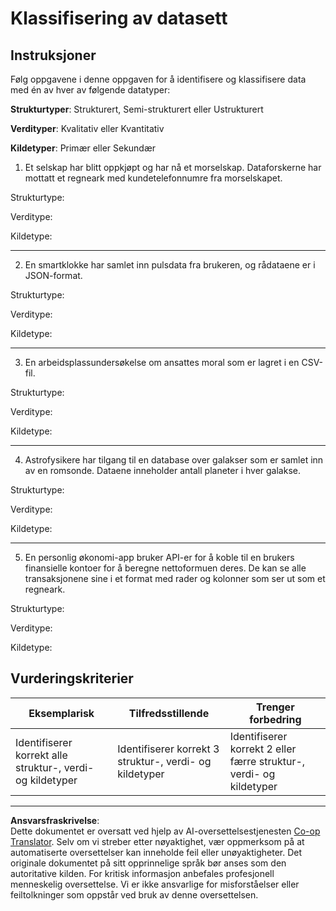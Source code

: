 <!--
CO_OP_TRANSLATOR_METADATA:
{
  "original_hash": "2e5cacb967c1e9dfd07809bfc441a0b4",
  "translation_date": "2025-08-26T21:39:59+00:00",
  "source_file": "1-Introduction/03-defining-data/assignment.md",
  "language_code": "no"
}
-->
# Klassifisering av datasett

## Instruksjoner

Følg oppgavene i denne oppgaven for å identifisere og klassifisere data med én av hver av følgende datatyper:

**Strukturtyper**: Strukturert, Semi-strukturert eller Ustrukturert

**Verdityper**: Kvalitativ eller Kvantitativ 

**Kildetyper**: Primær eller Sekundær

1. Et selskap har blitt oppkjøpt og har nå et morselskap. Dataforskerne har mottatt et regneark med kundetelefonnumre fra morselskapet.

Strukturtype:

Verditype: 

Kildetype: 

---

2. En smartklokke har samlet inn pulsdata fra brukeren, og rådataene er i JSON-format.

Strukturtype:

Verditype: 

Kildetype: 

---

3. En arbeidsplassundersøkelse om ansattes moral som er lagret i en CSV-fil.

Strukturtype:

Verditype: 

Kildetype: 

---

4. Astrofysikere har tilgang til en database over galakser som er samlet inn av en romsonde. Dataene inneholder antall planeter i hver galakse.

Strukturtype:

Verditype: 

Kildetype: 

---

5. En personlig økonomi-app bruker API-er for å koble til en brukers finansielle kontoer for å beregne nettoformuen deres. De kan se alle transaksjonene sine i et format med rader og kolonner som ser ut som et regneark.

Strukturtype:

Verditype: 

Kildetype: 

## Vurderingskriterier

Eksemplarisk | Tilfredsstillende | Trenger forbedring
--- | --- | -- |
Identifiserer korrekt alle struktur-, verdi- og kildetyper |Identifiserer korrekt 3 struktur-, verdi- og kildetyper|Identifiserer korrekt 2 eller færre struktur-, verdi- og kildetyper|

---

**Ansvarsfraskrivelse**:  
Dette dokumentet er oversatt ved hjelp av AI-oversettelsestjenesten [Co-op Translator](https://github.com/Azure/co-op-translator). Selv om vi streber etter nøyaktighet, vær oppmerksom på at automatiserte oversettelser kan inneholde feil eller unøyaktigheter. Det originale dokumentet på sitt opprinnelige språk bør anses som den autoritative kilden. For kritisk informasjon anbefales profesjonell menneskelig oversettelse. Vi er ikke ansvarlige for misforståelser eller feiltolkninger som oppstår ved bruk av denne oversettelsen.